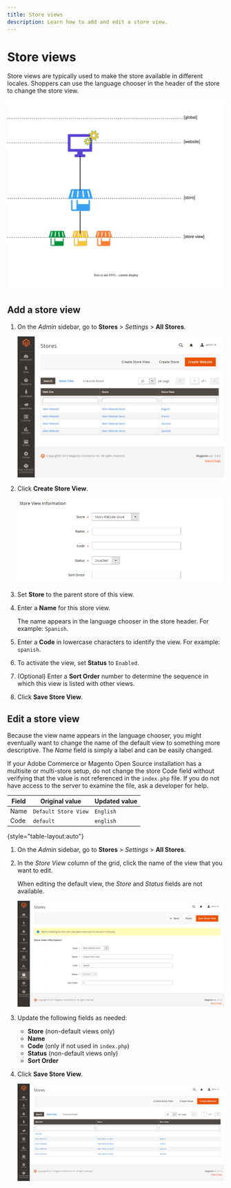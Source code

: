 ```yaml
---
title: Store views
description: Learn how to add and edit a store view.
---
```

# Store views

Store views are typically used to make the store available in different locales. Shoppers can use the language chooser in the header of the store to change the store view.

![Scope - multiple store views](./assets/scope-multiview.svg)<!-- {:width="550px"} -->

## Add a store view

1. On the _Admin_ sidebar, go to **Stores** > _Settings_ > **All Stores**.

   ![All Stores](./assets/stores-all.png)<!-- zoom -->

1. Click **Create Store View**.

   ![Create store view](./assets/create-store-view.png)<!-- zoom -->

1. Set **Store** to the parent store of this view.

1. Enter a **Name** for this store view.

   The name appears in the language chooser in the store header. For example: `Spanish`.

1. Enter a **Code** in lowercase characters to identify the view. For example: `spanish`.

1. To activate the view, set **Status** to `Enabled`.

1. (Optional) Enter a **Sort Order** number to determine the sequence in which this view is listed with other views.

1. Click **Save Store View**.

## Edit a store view

Because the view name appears in the language chooser, you might eventually want to change the name of the default view to something more descriptive. The _Name_ field is simply a label and can be easily changed.

If your Adobe Commerce or Magento Open Source installation has a multisite or multi-store setup, do not change the store Code field without verifying that the value is not referenced in the `index.php` file. If you do not have access to the server to examine the file, ask a developer for help.

| Field | Original value | Updated value |
| ----- | -------------- | ------------- |
| Name  | `Default Store View` | `English` |
| Code  | `default` | `english` |

{style="table-layout:auto"}

1. On the _Admin_ sidebar, go to **Stores** >  _Settings_ > **All Stores**.

1. In the _Store View_ column of the grid, click the name of the view that you want to edit.

   When editing the default view, the _Store_ and _Status_ fields are not available.

   ![Store view - edit default view](./assets/edit-store-view-info.png)<!-- zoom -->

1. Update the following fields as needed:

    - **Store** (non-default views only)
    - **Name**
    - **Code** (only if not used in `index.php`)
    - **Status** (non-default views only)
    - **Sort Order**

1. Click **Save Store View**.

   ![Stores](./assets/all-grid.png)<!-- zoom -->
